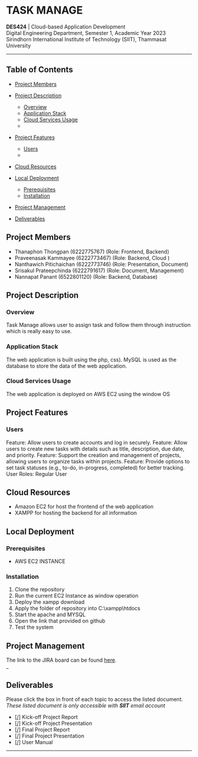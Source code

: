 # TASK MANAGE
**DES424** |  Cloud-based Application Development  
Digital Engineering Department, Semester 1, Academic Year 2023
Sirindhorn International Institute of Technology (SIIT), Thammasat University

---

## Table of Contents
- [Project Members](#project-members)
- [Project Description](#project-description)
    - [Overview](#overview)
    - [Application Stack](#application-stack)
    - [Cloud Services Usage](#cloud-services-usage)
    -
   
- [Project Features](#project-features)
    - [Users](#users)
    - 
- [Cloud Resources](#cloud-resources)

- [Local Deployment](#local-deployment)
    - [Prerequisites](#prerequisites)
    - [Installation](#installation)
- [Project Management](#project-management)
- [Deliverables](#deliverables)

## Project Members
- Thanaphon Thongpan (6222775767)       (Role: Frontend, Backend)
- Praveenasak Kammayee   (6222773467)   (Role: Backend, Cloud )
-  Nanthawich Pitichaichan (6222773746) (Role: Presentation, Document)
- Srisakul Prateepchinda (6222791617)   (Role: Document, Management)
- Nannapat Panant (6522801120)          (Role: Backend, Database)

## Project Description
### Overview
Task Manage allows user to assign task and follow them through instruction which is really easy to use.

### Application Stack
The web application is built using the php, css). MySQL is used as the database to store the data of the web application. 

### Cloud Services Usage
The web application is deployed on AWS EC2 using the window OS





## Project Features
### Users

Feature: Allow users to create accounts and log in securely.
Feature: Allow users to create new tasks with details such as title, description, due date, and priority.
Feature: Support the creation and management of projects, allowing users to organize tasks within projects.
Feature: Provide options to set task statuses (e.g., to-do, in-progress, completed) for better tracking.
User Roles: Regular User


## Cloud Resources
- Amazon EC2 for host the frontend of the web application
- XAMPP for hosting the backend for all information



## Local Deployment
### Prerequisites
- AWS EC2 INSTANCE 

### Installation
1. Clone the repository
2. Run the current EC2 Instance as window operation
3. Deploy the xampp download
4. Apply the folder of repository into C:\xampp\htdocs
5. Start the apache and MYSQL
6. Open the link that provided on github
7. Test the system


## Project Management
The link to the JIRA board can be found [here]([https://paphana.atlassian.net/jira/software/projects/DTP/boards/1/roadmap?shared=&atlOrigin=eyJpIjoiNjQzZDhhOTQxZGY3NDdhMGE5ODQzZDAzYjMzY2E1YmYiLCJwIjoiaiJ9](https://trello.com/b/81oP5XLa/task-manage-project)).  
_

## Deliverables
Please click the box in front of each topic to access the listed document.
*These listed document is only accessible with ***SIIT*** email account*  
- [[/]](https://drive.google.com/file/d/1h-T9NTyA9GwxvaMqUdwn2v7MWOLPTha9/view?usp=sharing) Kick-off Project Report
- [[/]](https://drive.google.com/file/d/134FEbOzQIUFgJ_oEYinnjs4Kawbmnucr/view?usp=sharing) Kick-off Project Presentation
- [[/]](https://drive.google.com/file/d/17IAO09pFB6VL-ch35T2H7y-4rDKazro9/view?usp=sharing) Final Project Report
- [[/]](https://drive.google.com/file/d/1bPUdsWznhZyl_C9msrJdH8oQIjjZu2tm/view?usp=sharing) Final Project Presentation
- [[/]](https://drive.google.com/file/d/1uoUwIvTd58zyP-CuEygsWvEFG8TCxXgr/view?usp=sharing) User Manual
---
